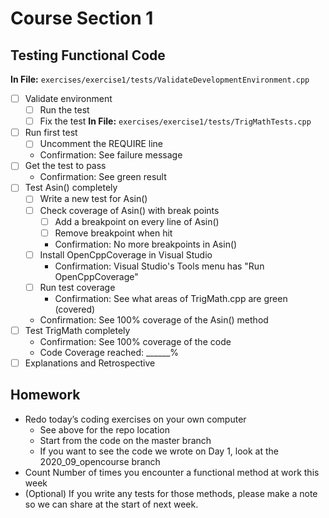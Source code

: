 # Course Section 1 

## Testing Functional Code
**In File:** `exercises/exercise1/tests/ValidateDevelopmentEnvironment.cpp`
* [ ] Validate environment
    * [ ] Run the test
    * [ ] Fix the test
**In File:** `exercises/exercise1/tests/TrigMathTests.cpp`
* [ ] Run first test
    * [ ] Uncomment the REQUIRE line
    * Confirmation: See failure message
* [ ] Get the test to pass
    * Confirmation: See green result
* [ ] Test Asin() completely
    * [ ] Write a new test for Asin()
    * [ ] Check coverage of Asin() with break points
        * [ ] Add a breakpoint on every line of Asin()
        * [ ] Remove breakpoint when hit
        * Confirmation: No more breakpoints in Asin()
    * [ ] Install OpenCppCoverage in Visual Studio
        * Confirmation: Visual Studio's Tools menu has "Run OpenCppCoverage"
    * [ ] Run test coverage
        * Confirmation: See what areas of TrigMath.cpp are green (covered)
    * Confirmation: See 100% coverage of the Asin() method
* [ ] Test TrigMath completely
    * Confirmation: See 100% coverage of the code
    * Code Coverage reached: ______%
* [ ] Explanations and Retrospective

## Homework

* Redo today’s coding exercises on your own computer
    * See above for the repo location
    * Start from the code on the master branch
    * If you want to see the code we wrote on Day 1, look at the 2020_09_opencourse branch
* Count Number of times you encounter a functional method at work this week
* (Optional) If you write any tests for those methods, please make a note so we can share at the start of next week.
